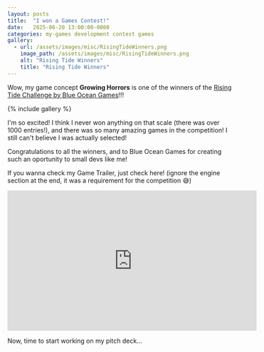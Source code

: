 ```yaml
---
layout: posts
title:  "I won a Games Contest!"
date:   2025-06-20 13:00:00-0000
categories: my-games development contest games
gallery:
  - url: /assets/images/misc/RisingTideWinners.png
    image_path: /assets/images/misc/RisingTideWinners.png
    alt: "Rising Tide Winners"
    title: "Rising Tide Winners"
---
```


Wow, my game concept **Growing Horrors** is one of the winners of the [Rising Tide Challenge by Blue Ocean Games](https://blueoceangames.com/challenge/winners)!!!

{% include gallery %}

I'm so excited! I think I never won anything on that scale (there was over 1000 entries!), and there was so many amazing games in the competition! I still can't believe I was actually selected!

Congratulations to all the winners, and to Blue Ocean Games for creating such an oportunity to small devs like me!

If you wanna check my Game Trailer, just check here! (ignore the engine section at the end, it was a requirement for the competition 😅)

<iframe width="560" height="315" src="https://www.youtube.com/embed/XS1fDa9FvGg?si=VYO3c79dQa83VLiy" title="YouTube video player" frameborder="0" allow="accelerometer; autoplay; clipboard-write; encrypted-media; gyroscope; picture-in-picture; web-share" referrerpolicy="strict-origin-when-cross-origin" allowfullscreen></iframe>

Now, time to start working on my pitch deck...
